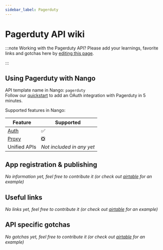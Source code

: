 ```yaml
---
sidebar_label: Pagerduty
---
```


# Pagerduty API wiki

:::note Working with the Pagerduty API?
Please add your learnings, favorite links and gotchas here by [editing this page](https://github.com/nangohq/nango/tree/master/docs/docs/providers/pagerduty.md).

:::

## Using Pagerduty with Nango

API template name in Nango: `pagerduty`  
Follow our [quickstart](../quickstart.md) to add an OAuth integration with Pagerduty in 5 minutes.

Supported features in Nango:

| Feature                            | Supported                 |
| ---------------------------------- | ------------------------- |
| [Auth](/nango-auth/core-concepts)  | ✅                        |
| [Proxy](/nango-unified-apis/proxy) | ❎                        |
| Unified APIs                       | _Not included in any yet_ |

## App registration & publishing

_No information yet, feel free to contribute it (or check out [airtable](airtable.md) for an example)_

## Useful links

_No links yet, feel free to contribute it (or check out [airtable](airtable.md) for an example)_

## API specific gotchas

_No gotchas yet, feel free to contribute it (or check out [airtable](airtable.md) for an example)_
